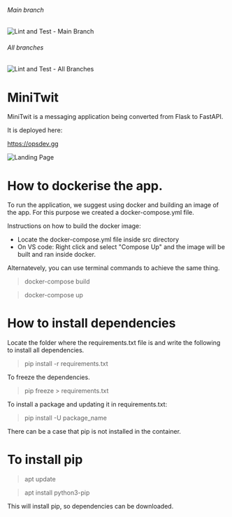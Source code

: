 ###### Main branch
![Lint and Test - Main Branch](https://github.com/MinitwitGroupI/Minitwit/actions/workflows/lint-and-test.yml/badge.svg?branch=main)

###### All branches
![Lint and Test - All Branches](https://github.com/MinitwitGroupI/Minitwit/actions/workflows/lint-and-test.yml/badge.svg)


# MiniTwit

MiniTwit is a messaging application being converted from Flask to FastAPI.

It is deployed here:

https://opsdev.gg

![Landing Page](https://github.com//MinitwitGroupI/MiniTwit/blob/main/documentation/images/landingpage.png?raw=true)

# How to dockerise the app.
To run the application, we suggest using docker and building an image of the app.
For this purpose we created a docker-compose.yml file. 

Instructions on how to build the docker image:
- Locate the docker-compose.yml file inside src directory 
- On VS code: Right click and select "Compose Up" and the image will be built and ran inside docker. 

Alternatevely, you can use terminal commands to achieve the same thing.

>  docker-compose build

>  docker-compose up 


# How to install dependencies

Locate the folder where the requirements.txt file is and write the following to install all dependencies.

> pip install -r requirements.txt

To freeze the dependencies.

> pip freeze > requirements.txt

To install a package and updating it in requirements.txt:

> pip install -U package_name

There can be a case that pip is not installed in the container.
# To install pip

> apt update

> apt install python3-pip

This will install pip, so dependencies can be downloaded.
